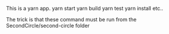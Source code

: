 This is a yarn app.
yarn start
yarn build
yarn test
yarn install 
etc..

The trick is that these command must be run from the SecondCircle/second-circle folder